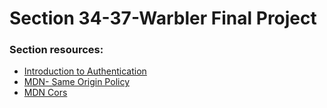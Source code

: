 <h1>Section 34-37-Warbler Final Project</h1>
<h3>Section resources:</h3>
<ul>
    <li><a href="http://webdev.slides.com/eschoppik/mysql-99-108-17-19-25-27#/">Introduction to Authentication</a></li>
    <li><a href="https://developer.mozilla.org/en-US/docs/Web/Security/Same-origin_policy">MDN- Same Origin Policy</a></li>
    <li><a href="https://developer.mozilla.org/en-US/docs/Web/HTTP/CORS">MDN Cors</a></li>
</ul>